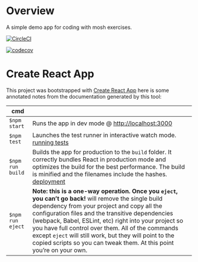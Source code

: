 
# Overview

A simple demo app for coding with mosh exercises.

[![CircleCI](https://circleci.com/gh/bobthearsonist/vidly-react-app-demo/tree/master.svg?style=svg)](https://circleci.com/gh/bobthearsonist/vidly-react-app-demo/tree/master)

[![codecov](https://codecov.io/gh/bobthearsonist/vidly-react-app-demo/branch/master/graph/badge.svg?token=RAY8T0Q3IW)](https://codecov.io/gh/bobthearsonist/vidly-react-app-demo)

# Create React App
This project was bootstrapped with [Create React App](https://github.com/facebook/create-react-app) here is some annotated notes from the documentation generated by this tool:

|cmd||
|---|---|
|`$npm start`|Runs the app in dev mode @ [http://localhost:3000](http://localhost:3000)|
|`$npm test`|Launches the test runner in interactive watch mode. [running tests](https://facebook.github.io/create-react-app/docs/running-tests)|
|`$npm run build`|Builds the app for production to the `build` folder. It correctly bundles React in production mode and optimizes the build for the best performance. The build is minified and the filenames include the hashes. [deployment](https://facebook.github.io/create-react-app/docs/deployment)|
|`$npm run eject`|**Note: this is a one-way operation. Once you `eject`, you can’t go back!** will remove the single build dependency from your project and copy all the configuration files and the transitive dependencies (webpack, Babel, ESLint, etc) right into your project so you have full control over them. All of the commands except `eject` will still work, but they will point to the copied scripts so you can tweak them. At this point you’re on your own.|
